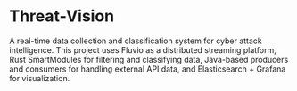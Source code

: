 # Threat-Vision

A real-time data collection and classification system for cyber attack intelligence.
This project uses Fluvio as a distributed streaming platform, Rust SmartModules for filtering and classifying data,
Java-based producers and consumers for handling external API data, and Elasticsearch + Grafana for visualization.

